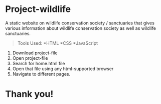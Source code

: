 # Project-wildlife
 A static website on wildlife conservation society / sanctuaries that gives various information about wildlife conservation society as well as wildlife sanctuaries.
 >Tools Used:
 *HTML
 *CSS
 *JavaScript

1. Download project-file
2. Open project-file
3. Search for home.html file
4. Open that file using any html-supported browser
5. Navigate to different pages.

# Thank you!
